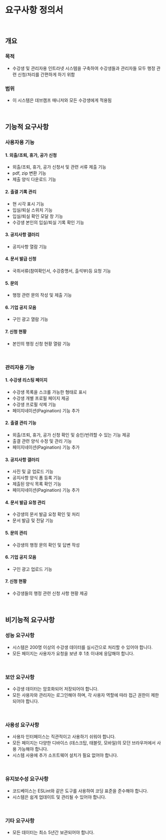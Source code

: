 # 요구사항 정의서
<br>

## 개요

### 목적
- 수강생 및 관리자용 인트라넷 시스템을 구축하여 수강생들과 관리자들 모두 행정 관련 신청/처리를 간편하게 하기 위함

### 범위
- 이 시스템은 데브캠프 매니저와 모든 수강생에게 적용됨

<br>

## 기능적 요구사항

### 사용자용 기능

#### 1. **외출/조퇴, 휴가, 공가 신청**
   - 외출/조퇴, 휴가, 공가 신청서 및 관련 서류 제출 기능
   - pdf, zip 변환 기능
   - 제출 양식 다운로드 기능

#### 2. **출결 기록 관리**
   - 현 시각 표시 기능
   - 입실/퇴실 스위치 기능
   - 입실/퇴실 확인 모달 창 기능
   - 수강생 본인의 입실/퇴실 기록 확인 기능

#### 3. **공지사항 갤러리**
   - 공지사항 열람 기능

#### 4. **문서 발급 신청**
   - 국취서류(참여확인서, 수강증명서, 출석부)등 요청 기능

#### 5. **문의**
   - 행정 관련 문의 작성 및 제출 기능

#### 6. **기업 공지 모음**
   - 구인 광고 열람 기능

#### 7. **신청 현황**
   - 본인의 행정 신청 현황 열람 기능

<br>

### 관리자용 기능

#### 1. **수강생 리스팅 페이지**
   - 수강생 목록을 스크롤 가능한 형태로 표시
   - 수강생 개별 프로필 페이지 제공
   - 수강생 프로필 삭제 기능
   - 페이지네이션(Pagination) 기능 추가

#### 2. **출결 관리 기능**
   - 외출/조퇴, 휴가, 공가 신청 확인 및 승인/반려할 수 있는 기능 제공
   - 출결 관련 양식 수정 및 관리 기능
   - 페이지네이션(Pagination) 기능 추가

#### 3. **공지사항 갤러리**
   - 사진 및 글 업로드 기능
   - 공지사항 양식 폼 등록 기능
   - 제출된 양식 목록 확인 기능
   - 페이지네이션(Pagination) 기능 추가

#### 4. **문서 발급 요청 관리**
   - 수강생의 문서 발급 요청 확인 및 처리
   - 문서 발급 및 전달 기능

#### 5. **문의 관리**
   - 수강생의 행정 문의 확인 및 답변 작성

#### 6. **기업 공지 모음**
   - 구인 광고 업로드 기능

#### 7. **신청 현황**
   - 수강생들의 행정 관련 신청 사항 현황 제공

<br>

## 비기능적 요구사항

### 성능 요구사항
- 시스템은 200명 이상의 수강생 데이터를 실시간으로 처리할 수 있어야 합니다.
- 모든 페이지는 사용자가 요청을 보낸 후 1초 이내에 응답해야 합니다.

<br>

### 보안 요구사항
- 수강생 데이터는 암호화되어 저장되어야 합니다.
- 모든 사용자와 관리자는 로그인해야 하며, 각 사용자 역할에 따라 접근 권한이 제한되어야 합니다.

<br>

### 사용성 요구사항
- 사용자 인터페이스는 직관적이고 사용하기 쉬워야 합니다.
- 모든 페이지는 다양한 디바이스 (데스크탑, 태블릿, 모바일)의 모던 브라우저에서 사용 가능해야 합니다.
- 시스템 사용에 추가 소프트웨어 설치가 필요 없어야 합니다.

<br>

### 유지보수성 요구사항
- 코드베이스는 ESLint와 같은 도구를 사용하여 코딩 표준을 준수해야 합니다.
- 시스템은 쉽게 업데이트 및 관리될 수 있어야 합니다.

<br>

### 기타 요구사항
- 모든 데이터는 최소 5년간 보관되어야 합니다.
